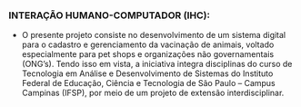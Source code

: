 ### INTERAÇÃO HUMANO-COMPUTADOR (IHC):
- O presente projeto consiste no desenvolvimento de um sistema digital para o cadastro e gerenciamento da vacinação de animais, voltado especialmente para pet shops e organizações não governamentais (ONG’s). Tendo isso em vista, a iniciativa integra disciplinas do curso de Tecnologia em Análise e Desenvolvimento de Sistemas do Instituto Federal de Educação, Ciência e Tecnologia de São Paulo – Campus Campinas (IFSP), por meio de um projeto de extensão interdisciplinar.

